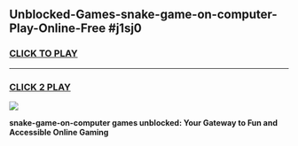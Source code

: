 
## Unblocked-Games-snake-game-on-computer-Play-Online-Free #j1sj0
<h3>
<a href="https://us.freeplayer.one?title=snake-game-on-computer&ref=10M">CLICK TO PLAY</a></h3>
<hr>

<h3>
<a href="https://us.freeplayer.one?title=snake-game-on-computer&ref=10M">CLICK 2 PLAY</a>
  
</h3>

<a href="https://us.freeplayer.one?title=snake-game-on-computer&ref=10M"><img src="https://clearcache.store/games.png"></a>


**snake-game-on-computer games unblocked: Your Gateway to Fun and Accessible Online Gaming**
